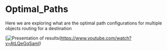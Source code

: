 # Optimal_Paths
Here we are exploring what are the optimal path configurations for multiple objects routing for a destination

[![Presentation of results]()(https://www.youtube.com/watch?v=AtLQeGqSamI)
